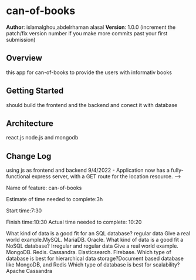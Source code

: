 # can-of-books

**Author**: islamalghou,abdelrhaman alasal
**Version**: 1.0.0 (increment the patch/fix version number if you make more commits past your first submission)

## Overview

this app for can-of-books to provide the users with informativ books 

## Getting Started
should build the frontend and the backend and conect it with database

## Architecture
react.js node.js
and mongodb
## Change Log
using js as frontend and backend
9/4/2022 - Application now has a fully-functional express server, with a GET route for the location resource. -->



Name of feature: can-of-books

Estimate of time needed to complete:3h

Start time:7:30

Finish time:10:30
Actual time needed to complete: 10:20



What kind of data is a good fit for an SQL database? regular data
Give a real world example.MySQL. MariaDB. Oracle.
What kind of data is a good fit a NoSQL database? Irregular and regular data
Give a real world example.
MongoDB.
Redis.
Cassandra.
Elasticsearch.
Firebase.
Which type of database is best for hierarchical data storage?Document based database like MongoDB, and Redis 
Which type of database is best for scalability? Apache Cassandra